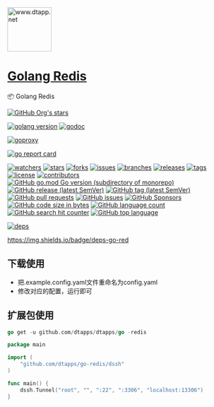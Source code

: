 <img width="100" src="https://kodo-cdn.dtapp.net/04/999e9f2f06d396968eacc10ce9bc8a.png" alt="www.dtapp.net"/>

<h1><a href="https://www.dtapp.net/">Golang Redis</a></h1>

📦 Golang Redis

[comment]: <> (dtapps)
[![GitHub Org's stars](https://img.shields.io/github/stars/dtapps)](https://github.com/dtapps)

[comment]: <> (go)
[![golang version](https://img.shields.io/badge/golang-%3E%3D1.6-8892BF.svg)](https://pkg.go.dev/github.com/dtapps/go-redis)
[![godoc](https://pkg.go.dev/badge/github.com/dtapps/go-redis?status.svg)](https://pkg.go.dev/github.com/dtapps/go-redis)

[comment]: <> (goproxy.cn)
[![goproxy](https://goproxy.cn/stats/github.com/dtapps/go-redis/badges/download-count.svg)](https://goproxy.cn/stats/github.com/dtapps/go-redis)

[comment]: <> (goreportcard.com)
[![go report card](https://goreportcard.com/badge/github.com/dtapps/go-redis)](https://goreportcard.com/report/github.com/dtapps/go-redis)

[comment]: <> (github.com)
[![watchers](https://badgen.net/github/watchers/dtapps/go-redis)](https://github.com/dtapps/go-redis/watchers)
[![stars](https://badgen.net/github/stars/dtapps/go-redis)](https://github.com/dtapps/go-redis/stargazers)
[![forks](https://badgen.net/github/forks/dtapps/go-redis)](https://github.com/dtapps/go-redis/network/members)
[![issues](https://badgen.net/github/issues/dtapps/go-redis)](https://github.com/dtapps/go-redis/issues)
[![branches](https://badgen.net/github/branches/dtapps/go-redis)](https://github.com/dtapps/go-redis/branches)
[![releases](https://badgen.net/github/releases/dtapps/go-redis)](https://github.com/dtapps/go-redis/releases)
[![tags](https://badgen.net/github/tags/dtapps/go-redis)](https://github.com/dtapps/go-redis/tags)
[![license](https://badgen.net/github/license/dtapps/go-redis)](https://github.com/dtapps/go-redis/blob/master/LICENSE)
[![contributors](https://badgen.net/github/contributors/dtapps/go-redis)](https://github.com/dtapps/go-redis/CONTRIBUTING.md)
[![GitHub go.mod Go version (subdirectory of monorepo)](https://img.shields.io/github/go-mod/go-version/dtapps/go-redis)](https://github.com/dtapps/go-redis)
[![GitHub release (latest SemVer)](https://img.shields.io/github/v/release/dtapps/go-redis)](https://github.com/dtapps/go-redis/releases)
[![GitHub tag (latest SemVer)](https://img.shields.io/github/v/tag/dtapps/go-redis)](https://github.com/dtapps/go-redis/tags)
[![GitHub pull requests](https://img.shields.io/github/issues-pr/dtapps/go-redis)](https://github.com/dtapps/go-redis/pulls)
[![GitHub issues](https://img.shields.io/github/issues/dtapps/go-redis)](https://github.com/dtapps/go-redis/issues)
[![GitHub Sponsors](https://img.shields.io/github/sponsors/dtapps)](https://github.com/dtapps/go-redis/FUNDING.yml)
[![GitHub code size in bytes](https://img.shields.io/github/languages/code-size/dtapps/go-redis)](https://github.com/dtapps/go-redis)
[![GitHub language count](https://img.shields.io/github/languages/count/dtapps/go-redis)](https://github.com/dtapps/go-redis)
[![GitHub search hit counter](https://img.shields.io/github/search/dtapps/go-redis/go)](https://github.com/dtapps/go-redis)
[![GitHub top language](https://img.shields.io/github/languages/top/dtapps/go-redis)](https://github.com/dtapps/go-redis)

[comment]: <> (deps.dev)
[![deps](https://img.shields.io/badge/deps-go-red)](https://deps.dev/go/github.com%2Fdtapps%2Fgo-redis)

https://img.shields.io/badge/deps-go-red

## 下载使用

- 把.example.config.yaml文件重命名为config.yaml
- 修改对应的配置，运行即可

## 扩展包使用

```go
go get -u github.com/dtapps/dtapps/go -redis
```

```go
package main

import (
	"github.com/dtapps/go-redis/dssh"
)

func main() {
	dssh.Tunnel("root", "", ":22", ":3306", "localhost:13306")
}
```